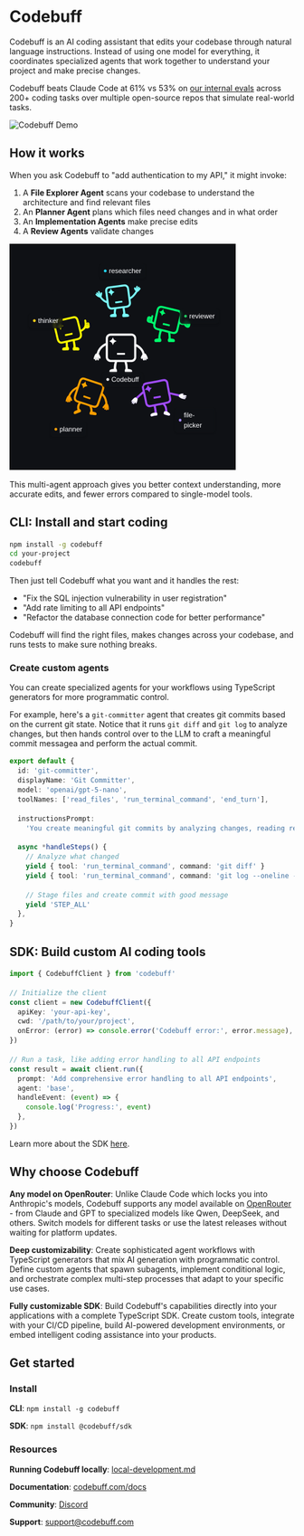 # Codebuff

Codebuff is an AI coding assistant that edits your codebase through natural language instructions. Instead of using one model for everything, it coordinates specialized agents that work together to understand your project and make precise changes.

Codebuff beats Claude Code at 61% vs 53% on [our internal evals](evals/README.md) across 200+ coding tasks over multiple open-source repos that simulate real-world tasks.

![Codebuff Demo](./assets/demo.gif)

## How it works

When you ask Codebuff to "add authentication to my API," it might invoke:

1. A **File Explorer Agent** scans your codebase to understand the architecture and find relevant files
2. An **Planner Agent** plans which files need changes and in what order
3. An **Implementation Agents** make precise edits
4. A **Review Agents** validate changes

<img src="./assets/multi-agents.png" alt="Codebuff Multi-Agents" width="400">

This multi-agent approach gives you better context understanding, more accurate edits, and fewer errors compared to single-model tools.

## CLI: Install and start coding

```bash
npm install -g codebuff
cd your-project
codebuff
```

Then just tell Codebuff what you want and it handles the rest:

- "Fix the SQL injection vulnerability in user registration"
- "Add rate limiting to all API endpoints"
- "Refactor the database connection code for better performance"

Codebuff will find the right files, makes changes across your codebase, and runs tests to make sure nothing breaks.

### Create custom agents

You can create specialized agents for your workflows using TypeScript generators for more programmatic control.

For example, here's a `git-committer` agent that creates git commits based on the current git state. Notice that it runs `git diff` and `git log` to analyze changes, but then hands control over to the LLM to craft a meaningful commit messagea and perform the actual commit.

```typescript
export default {
  id: 'git-committer',
  displayName: 'Git Committer',
  model: 'openai/gpt-5-nano',
  toolNames: ['read_files', 'run_terminal_command', 'end_turn'],

  instructionsPrompt:
    'You create meaningful git commits by analyzing changes, reading relevant files for context, and crafting clear commit messages that explain the "why" behind changes.',

  async *handleSteps() {
    // Analyze what changed
    yield { tool: 'run_terminal_command', command: 'git diff' }
    yield { tool: 'run_terminal_command', command: 'git log --oneline -5' }

    // Stage files and create commit with good message
    yield 'STEP_ALL'
  },
}
```

## SDK: Build custom AI coding tools

```typescript
import { CodebuffClient } from 'codebuff'

// Initialize the client
const client = new CodebuffClient({
  apiKey: 'your-api-key',
  cwd: '/path/to/your/project',
  onError: (error) => console.error('Codebuff error:', error.message),
})

// Run a task, like adding error handling to all API endpoints
const result = await client.run({
  prompt: 'Add comprehensive error handling to all API endpoints',
  agent: 'base',
  handleEvent: (event) => {
    console.log('Progress:', event)
  },
})
```

Learn more about the SDK [here](https://www.npmjs.com/package/@codebuff/sdk).

## Why choose Codebuff

**Any model on OpenRouter**: Unlike Claude Code which locks you into Anthropic's models, Codebuff supports any model available on [OpenRouter](https://openrouter.ai/models) - from Claude and GPT to specialized models like Qwen, DeepSeek, and others. Switch models for different tasks or use the latest releases without waiting for platform updates.

**Deep customizability**: Create sophisticated agent workflows with TypeScript generators that mix AI generation with programmatic control. Define custom agents that spawn subagents, implement conditional logic, and orchestrate complex multi-step processes that adapt to your specific use cases.

**Fully customizable SDK**: Build Codebuff's capabilities directly into your applications with a complete TypeScript SDK. Create custom tools, integrate with your CI/CD pipeline, build AI-powered development environments, or embed intelligent coding assistance into your products.

## Get started

### Install

**CLI**: `npm install -g codebuff`

**SDK**: `npm install @codebuff/sdk`

### Resources

**Running Codebuff locally**: [local-development.md](./local-development.md)

**Documentation**: [codebuff.com/docs](https://codebuff.com/docs)

**Community**: [Discord](https://codebuff.com/discord)

**Support**: [support@codebuff.com](mailto:support@codebuff.com)
